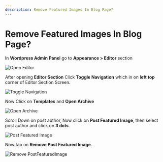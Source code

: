 ```yaml
---
description: Remove Featured Images In Blog Page?
---
```


# Remove Featured Images In Blog Page?

In **Wordpress Admin Panel** go to **Appearance > Editor** section

![Open Editor](/img/tutorial/rfi1OpenEditor.webp)

After opening **Editor Section** Click **Toggle Navigation** which in on **left top** corner of Editor Section Screen.

![Toggle Navigation](/img/tutorial/rfi2toggleNavigation.webp)

Now Click on **Templates** and **Open Archive**

![Open Archive](/img/tutorial/rfi3openArchive.webp)

Scroll Down on post author, Now click on **Post Featured Image**, then select post author and click on **3 dots**.

![Post Featured Image](/img/tutorial/rfi4selectpostFeaturedImage.webp)

Now tap on **Remove Post Featured Image**.

![Remove PostFeaturedImage](/img/tutorial/rfi5removePostFeaturedImage.webp)